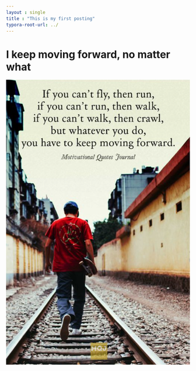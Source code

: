 ```yaml
---
layout : single
title : "This is my first posting"
typora-root-url: ../
---
```


# I keep moving forward, no matter what

![image-20241021231803154](/images/2024-10-21-1st/image-20241021231803154.png)
